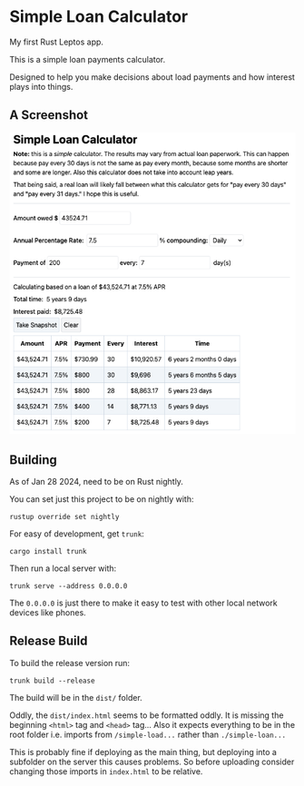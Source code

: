 # Simple Loan Calculator

My first Rust Leptos app.

This is a simple loan payments calculator.

Designed to help you make decisions about load payments and how
interest plays into things.

## A Screenshot

![A screenshot of using the app](screenshot.png)

## Building
As of Jan 28 2024, need to be on Rust nightly.

You can set just this project to be on nightly with:

``` 
rustup override set nightly
```

For easy of development, get `trunk`:
``` 
cargo install trunk
```

Then run a local server with:
```
trunk serve --address 0.0.0.0
```
The `0.0.0.0` is just there to make it easy to test with other local network devices like phones.

## Release Build
To build the release version run:
```
trunk build --release
```
The build will be in the `dist/` folder.

Oddly, the `dist/index.html` seems to be formatted oddly.
It is missing the beginning `<html>` tag and `<head>` tag...
Also it expects everything to be in the root folder
i.e. imports from `/simple-load...` rather than `./simple-loan...`

This is probably fine if deploying as the main thing,
but deploying into a subfolder on the server this causes problems.
So before uploading consider changing those imports in `index.html` to be relative.


